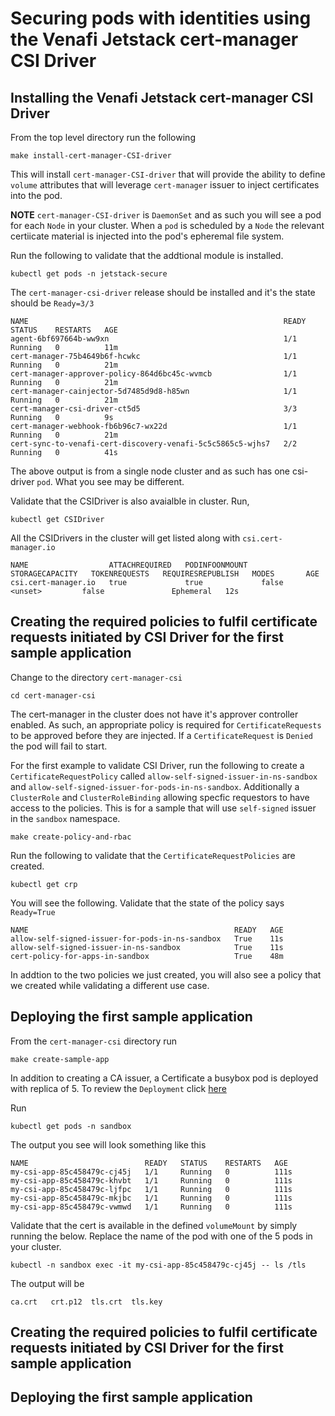 # Securing pods with identities using the Venafi Jetstack cert-manager CSI Driver

## Installing the Venafi Jetstack cert-manager CSI Driver

From the top level directory run the following 
```
make install-cert-manager-CSI-driver
```
This will install `cert-manager-CSI-driver` that will provide the ability to define `volume` attributes that will leverage `cert-manager` issuer to inject certificates into the pod. 

**NOTE** `cert-manager-CSI-driver` is `DaemonSet` and as such you will see a pod for each `Node` in your cluster. When a `pod` is scheduled by a `Node` the relevant certiicate material is injected into the pod's epheremal file system.

Run the following to validate that the addtional module is installed.
```
kubectl get pods -n jetstack-secure
```
The `cert-manager-csi-driver` release should be installed and it's the state should be `Ready=3/3`

```
NAME                                                         READY   STATUS    RESTARTS   AGE
agent-6bf697664b-ww9xn                                       1/1     Running   0          11m
cert-manager-75b4649b6f-hcwkc                                1/1     Running   0          21m
cert-manager-approver-policy-864d6bc45c-wvmcb                1/1     Running   0          21m
cert-manager-cainjector-5d7485d9d8-h85wn                     1/1     Running   0          21m
cert-manager-csi-driver-ct5d5                                3/3     Running   0          9s
cert-manager-webhook-fb6b96c7-wx22d                          1/1     Running   0          21m
cert-sync-to-venafi-cert-discovery-venafi-5c5c5865c5-wjhs7   2/2     Running   0          41s
```

The above output is from a single node cluster and as such has one csi-driver `pod`. What you see may be different.

Validate that the CSIDriver is also avaialble in cluster. Run, 
```
kubectl get CSIDriver
```
All the CSIDrivers in the cluster will get listed along with `csi.cert-manager.io`

```
NAME                  ATTACHREQUIRED   PODINFOONMOUNT   STORAGECAPACITY   TOKENREQUESTS   REQUIRESREPUBLISH   MODES       AGE
csi.cert-manager.io   true             true             false             <unset>         false               Ephemeral   12s
```

## Creating the required policies to fulfil certificate requests initiated by CSI Driver for the first sample application

Change to the directory `cert-manager-csi`
```
cd cert-manager-csi
```
The cert-manager in the cluster does not have it's approver controller enabled. As such, an appropriate policy is required for `CertificateRequests` to be approved before they are injected. If a `CertificateRequest` is `Denied` the pod will fail to start. 

For the first example to validate CSI Driver, run the following to create a `CertificateRequestPolicy` called `allow-self-signed-issuer-in-ns-sandbox` and `allow-self-signed-issuer-for-pods-in-ns-sandbox`. Additionally a `ClusterRole` and `ClusterRoleBinding` allowing specfic requestors to have access to the policies. This is for a sample that will use `self-signed` issuer in the `sandbox` namespace.  
 
```
make create-policy-and-rbac
```

Run the following to validate that the `CertificateRequestPolicies` are created. 

```
kubectl get crp
```
You will see the following. Validate that the state of the policy says `Ready=True`

```
NAME                                              READY   AGE
allow-self-signed-issuer-for-pods-in-ns-sandbox   True    11s
allow-self-signed-issuer-in-ns-sandbox            True    11s
cert-policy-for-apps-in-sandbox                   True    48m
```

In addtion to the two policies we just created, you will also see a policy that we created while validating a different use case. 


## Deploying the first sample application
From the `cert-manager-csi` directory run
```
make create-sample-app
```

In addition to creating a CA issuer, a Certificate a busybox pod is deployed with replica of 5. To review the `Deployment` click [here](https://raw.githubusercontent.com/cert-manager/csi-driver/main/deploy/example/example-app.yaml)

Run
```
kubectl get pods -n sandbox
```
The output you see will look something like this

```
NAME                          READY   STATUS    RESTARTS   AGE
my-csi-app-85c458479c-cj45j   1/1     Running   0          111s
my-csi-app-85c458479c-khvbt   1/1     Running   0          111s
my-csi-app-85c458479c-ljfpc   1/1     Running   0          111s
my-csi-app-85c458479c-mkjbc   1/1     Running   0          111s
my-csi-app-85c458479c-vwmwd   1/1     Running   0          111s
```
Validate that the cert is available in the defined `volumeMount` by simply running the below. Replace the name of the pod with one of the 5 pods in your cluster.

```
kubectl -n sandbox exec -it my-csi-app-85c458479c-cj45j -- ls /tls
```
The output will be 
```
ca.crt   crt.p12  tls.crt  tls.key
```

## Creating the required policies to fulfil certificate requests initiated by CSI Driver for the first sample application

## Deploying the first sample application

